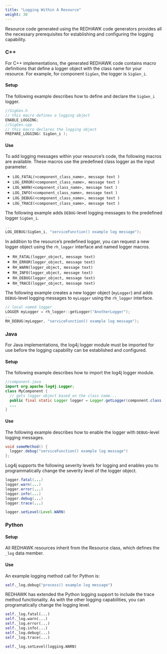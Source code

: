 ```yaml
---
title: "Logging Within A Resource"
weight: 30
---
```


Resource code generated using the REDHAWK code generators provides all the necessary prerequisites for establishing and configuring the logging capability.

### C++

For C++ implementations, the generated REDHAWK code contains macro definitions that define a logger object with the class name for your resource. For example, for component `SigGen`, the logger is `SigGen_i`.

#### Setup

The following example describes how to define and declare the `SigGen_i` logger.

```c++
//SigGen.h
// this macro defines a logging object
ENABLE_LOGGING;
//SigGen.cpp
// this macro declares the logging object
PREPARE_LOGGING( SigGen_i );
```

#### Use

To add logging messages within your resource’s code, the following macros are available. These macros use the predefined class logger as the input parameter.

  - `LOG_FATAL(<component_class_name>, message text )`
  - `LOG_ERROR(<component_class_name>, message text )`
  - `LOG_WARN(<component_class_name>, message text )`
  - `LOG_INFO(<component_class_name>, message text )`
  - `LOG_DEBUG(<component_class_name>, message text )`
  - `LOG_TRACE(<component_class_name>, message text )`

The following example adds `DEBUG`-level logging messages to the predefined logger `SigGen_i`.

```c++
...
LOG_DEBUG(SigGen_i, "serviceFunction() example log message");
```

In addition to the resource’s predefined logger, you can request a new logger object using the `rh_logger` interface and named logger macros.

  - `RH_FATAL(logger_object, message text)`
  - `RH_ERROR(logger_object, message text)`
  - `RH_WARN(logger_object, message text)`
  - `RH_INFO(logger_object, message text)`
  - `RH_DEBUG(logger_object, message text)`
  - `RH_TRACE(logger_object, message text)`

The following example creates a new logger object (`myLogger`) and adds `DEBUG`-level logging messages to `myLogger` using the `rh_logger` interface.

```c++
// local named logger
LOGGER myLogger = rh_logger::getLogger("AnotherLogger");
...
RH_DEBUG(myLogger, "serviceFunction() example log message");
```

### Java

For Java implementations, the log4j logger module must be imported for use before the logging capability can be established and configured.

#### Setup

The following example describes how to import the log4j logger module.

```java
//component.java
import org.apache.log4j.Logger;
class MyComponent {
  // gets logger object based on the class name...
  public final static Logger logger = Logger.getLogger(component.class.getName());
  ...
}
```

#### Use

The following example describes how to enable the logger with `DEBUG`-level logging messages.

```java
void someMethod() {
  logger.debug("serviceFunction() example log message")
};
```

Log4j supports the following severity levels for logging and enables you to programmatically change the severity level of the logger object.

```java
logger.fatal(...)
logger.warn(...)
logger.error(...)
logger.info(...)
logger.debug(...)
logger.trace(...)

logger.setLevel(Level.WARN)
```

### Python

#### Setup

All REDHAWK resources inherit from the Resource class, which defines the `_log` data member.

#### Use

An example logging method call for Python is:

```py
self._log.debug("process() example log message")
```

REDHAWK has extended the Python logging support to include the trace method functionality. As with the other logging capabilities, you can programatically change the logging level.

```py
self._log.fatal(...)
self._log.warn(...)
self._log.error(...)
self._log.info(...)
self._log.debug(...)
self._log.trace(...)

self._log.setLevel(logging.WARN)
```

